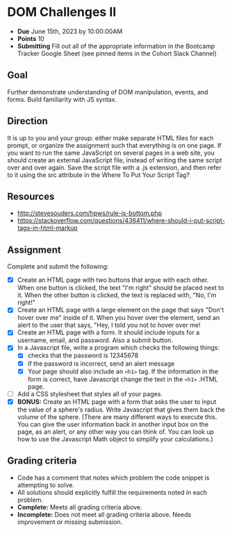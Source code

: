 # DOM Challenges II

- **Due** June 15th, 2023 by 10:00:00AM
- **Points** 10
- **Submitting** Fill out all of the appropriate information in the Bootcamp Tracker Google Sheet (see pinned items in the Cohort Slack Channel)

## Goal

Further demonstrate understanding of DOM manipulation, events, and forms. Build familiarity with JS syntax.

## Direction

It is up to you and your group: either make separate HTML files for each prompt, or organize the assignment such that everything is on one page. If you want to run the same JavaScript on several pages in a web site, you should create an external JavaScript file, instead of writing the same script over and over again. Save the script file with a .js extension, and then refer to it using the src attribute in the <script> tag.
Example: <script src="myscripts.js"></script>
Where To Put Your Script Tag?

## Resources

- http://stevesouders.com/hpws/rule-js-bottom.php
- https://stackoverflow.com/questions/436411/where-should-i-put-script-tags-in-html-markup

## Assignment

Complete and submit the following:

- [x] Create an HTML page with two buttons that argue with each other. When one button is clicked, the text "I'm right" should be placed next to it. When the other button is clicked, the text is replaced with, "No, I'm right!"
- [x] Create an HTML page with a large element on the page that says "Don't hover over me" inside of it. When you hover over the element, send an alert to the user that says, "Hey, I told you not to hover over me!
- [x] Create an HTML page with a form. It should include inputs for a username, email, and password. Also a submit button.
- [x] In a Javascript file, write a program which checks the following things:
   - [x] checks that the password is 12345678
   - [x] if the password is incorrect, send an alert message
   - [x] Your page should also include an `<h1>` tag. If the information in the form is correct, have Javascript change the text in the `<h1>` .HTML page.
- [ ] Add a CSS stylesheet that styles all of your pages.
- [x] **BONUS:** Create an HTML page with a form that asks the user to input the value of a sphere's radius. Write Javascript that gives them back the volume of the sphere. (There are many different ways to execute this. You can give the user information back in another input box on the page, as an alert, or any other way you can think of. You can look up how to use the Javascript Math object to simplify your calculations.)

## Grading criteria

- Code has a comment that notes which problem the code snippet is attempting to solve.
- All solutions should explicitly fulfill the requirements noted in each problem.
- **Complete:** Meets all grading criteria above.
- **Incomplete:** Does not meet all grading criteria above. Needs improvement or missing submission.
